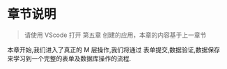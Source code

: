 # 章节说明

>请使用 VScode 打开 第五章 创建的应用，本章的内容基于上一章节

本章开始,我们进入了真正的 M 层操作,我们将通过 表单提交,数据验证,数据保存 来学习到一个完整的表单及数据库操作的流程.